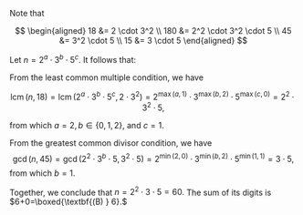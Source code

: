 Note that

$$
\begin{aligned}
 18 &= 2 \cdot 3^2 \\
 180 &= 2^2 \cdot 3^2 \cdot 5 \\
 45 &= 3^2 \cdot 5 \\
 15 &= 3 \cdot 5
\end{aligned}
$$

Let $n = 2^a \cdot 3^b \cdot 5^c$. It follows that:

From the least common multiple condition, we have

$$
\operatorname{lcm}(n,18) = \operatorname{lcm}(2^a \cdot 3^b \cdot 5^c, 2 \cdot 3^2) = 2^{\max(a,1)} \cdot 3^{\max(b,2)} \cdot 5^{\max(c,0)} = 2^2 \cdot 3^2 \cdot 5,
$$

from which $a=2, b\in\{0,1,2\},$ and $c=1$.

From the greatest common divisor condition, we have
$$
\gcd(n,45) = \gcd(2^2 \cdot 3^b \cdot 5, 3^2 \cdot 5) = 2^{\min(2,0)} \cdot 3^{\min(b,2)} \cdot 5^{\min(1,1)} = 3 \cdot 5,
$$
from which $b=1.$

Together, we conclude that $n=2^2 \cdot 3 \cdot 5 = 60.$ The sum of its digits is $6+0=\boxed{\textbf{(B) } 6}.$
